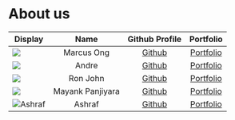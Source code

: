 # About us

Display | Name | Github Profile | Portfolio 
--------|:----:|:--------------:|:---------:
![](https://via.placeholder.com/100.png?text=Photo) | Marcus Ong | [Github](https://github.com/marcusbory) | [Portfolio](marcusbory.github.io/)
![](https://via.placeholder.com/100.png?text=Photo) | Andre | [Github](https://github.com/ng-andre) | [Portfolio](docs/team/johndoe.md)
![](https://via.placeholder.com/100.png?text=Photo) | Ron John | [Github](https://github.com/) | [Portfolio](docs/team/johndoe.md)
![](https://via.placeholder.com/100.png?text=Photo) | Mayank Panjiyara | [Github](https://github.com/mayankp291) | [Portfolio](docs/team/johndoe.md)
![Ashraf](https://via.placeholder.com/100.png?text=Photo) | Ashraf| [Github](https://github.com/ashrafjfr) | [Portfolio](docs/team/johndoe.md)
